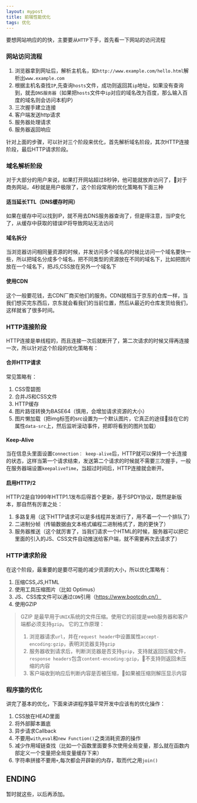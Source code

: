 ```yaml
---
layout: mypost
title: 前端性能优化
tags: 优化
---
```


要想网站响应的的快，主要要从`HTTP`下手，首先看一下网站的访问流程

### 网站访问流程

1. 浏览器拿到网址后，解析主机名，如`http://www.example.com/hello.html`解析出`www.example.com`
2. 根据主机名查找`IP`,先查询`hosts`文件，成功则返回其`ip`地址，如果没有查询到，就去`DNS服务器`（如果把`hosts`文件中`ip`对应的域名改为百度，那么输入百度的域名则会访问本机IP）
3. 三次握手建立连接
4. 客户端发送http请求
5. 服务器处理请求
6. 服务器返回响应

针对上面的步骤，可以针对三个阶段来优化，首先解析域名阶段，其次HTTP连接阶段，最后HTTP请求阶段。

### 域名解析阶段

对于大部分的用户来说，如果打开网站超过8秒钟，他可能就放弃访问了，对于商务网站，4秒就是用户极限了，这个阶段常用的优化策略有下面三种

#### 适当延长TTL（DNS缓存时间）
如果在缓存中可以找到IP，就不用去DNS服务器查询了，但是得注意，当IP变化了，从缓存中获取的错误IP将导致网站无法访问

#### 域名拆分
当浏览器访问相同量资源的时候，并发访问多个域名的时候比访问一个域名要快一些，所以把域名分成多个域名，把不同类型的资源放在不同的域名下，比如把图片放在一个域名下，把JS,CSS放在另外一个域名下

#### 使用CDN
这个一般要花钱，去CDN厂商买他们的服务。CDN就相当于京东的仓库一样，当我们想买完东西后，京东就会看我们的当前位置，然后从最近的仓库发货给我们，这样就省了很多时间。


### HTTP连接阶段

HTTP连接是单线程的，而且连接一次后就断开了，第二次请求的时候又得再连接一次，所以针对这个阶段的优化策略有：

#### 合并HTTP请求

常见策略有：

1. CSS雪碧图
2. 合并JS和CSS文件
3. HTTP缓存
4. 图片路径转换为BASE64（慎用，会增加请求资源的大小）
5. 图片懒加载（把img标签的src设置为一个默认图片，它真正的途径挂在它的属性`data-src`上，然后监听滚动事件，把即将看到的图片加载）

#### Keep-Alive

当在信息头里面设置`Connection： keep-alive`后，HTTP就可以保持一个长连接的状态，这样当第一个请求结束，发送第二个请求的时候就不需要三次握手，一般在服务器端设置`keepaliveTime`，当超过时间后，HTTP连接就会断开。

#### 启用HTTP/2

HTTP/2是自1999年HTTP1.1发布后得首个更新，基于SPDY协议，既然是新版本，那自然有厉害之处：

1. 多路复用（这下HTTP请求可以是多线程并发进行了，用不着一个一个排队了）
2. 二进制分帧（传输数据由文本格式编程二进制格式了，跑的更快了）
3. 服务器推送（这个就厉害了，当我们请求一个HTML的时候，服务器可以把它里面的引入的JS、CSS文件自动推送给客户端，就不需要再次去请求了）


### HTTP请求阶段

在这个阶段，最重要的是要尽可能的减少资源的大小，所以优化策略有：

1. 压缩CSS,JS,HTML
2. 使用工具压缩图片（比如 Optimus）
3. JS、CSS库文件可以通过`CDN`引用（https://www.bootcdn.cn/）
4. 使用GZIP

> GZIP
> 是最早用于`UNIX`系统的文件压缩。使用它的前提是web服务器和客户端都必须支持`gzip`。
> 它的工作原理：
> 1. 浏览器请求`url`，并在`request header`中设置属性`accept-encoding:gzip`，表明浏览器支持`gzip`
> 2. 服务器收到请求后，判断浏览器是否支持`gzip`，支持就返回压缩文件，`response headers`包含`content-encoding:gzip`，不支持则返回未压缩的内容
> 3. 客户端收到响应后判断内容是否被压缩，如果被压缩则解压显示内容

### 程序猿的优化

讲完了基本的优化，下面来讲讲程序猿平常开发中应该有的优化操作：

1. CSS放在HEAD里面
2. 将外部脚本置底
3. 异步请求Callback
4. 不要用`with`,`eval`和`new Function()`之类消耗资源的操作
5. 减少作用域链查找（比如一个函数里面要多次使用全局变量，那么就在函数内部定义一个变量把全局变量缓存下来）
6. 字符串拼接不要用`+`,每次都会开辟新的内存，取而代之用`join()`

## ENDING
暂时就这些，以后再添加。
